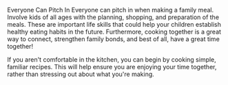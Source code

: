Everyone Can Pitch In
Everyone can pitch in when making a family meal. Involve kids of all ages with the planning, shopping, and preparation of the meals. These are important life skills that could help your children establish healthy eating habits in the future. Furthermore, cooking together is a great way to connect, strengthen family bonds, and best of all, have a great time together!

If you aren't comfortable in the kitchen, you can begin by cooking simple, familiar recipes. This will help ensure you are enjoying your time together, rather than stressing out about what you're making.



